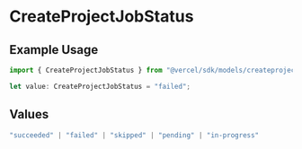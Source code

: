 # CreateProjectJobStatus

## Example Usage

```typescript
import { CreateProjectJobStatus } from "@vercel/sdk/models/createprojectop.js";

let value: CreateProjectJobStatus = "failed";
```

## Values

```typescript
"succeeded" | "failed" | "skipped" | "pending" | "in-progress"
```